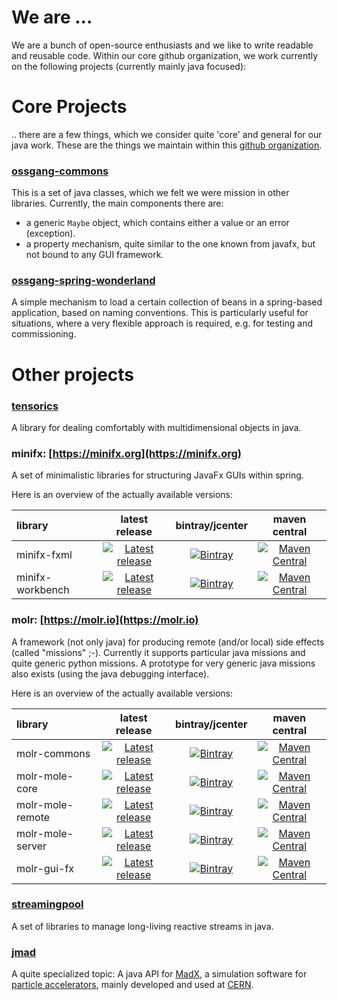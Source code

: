 # We are ...

We are a bunch of open-source enthusiasts and we like to write readable and reusable code. 
Within our core github organization, we work currently on the following projects (currently mainly java focused):

# Core Projects

.. there are a few things, which we consider quite 'core' and general for our java work. 
These are the things we maintain within this [github organization](https://github.com/ossgang).


### [ossgang-commons](ossgang-commons)
This is a set of java classes, which we felt we were mission in other libraries. Currently, the main components there are:
* a generic `Maybe` object, which contains either a value or an error (exception).
* a property mechanism, quite similar to the one known from javafx, but not bound to any GUI framework.


### [ossgang-spring-wonderland](ossgang-spring-wonderland)
A simple mechanism to load a certain collection of beans in a spring-based application, 
based on naming conventions. This is particularly useful for situations, where a very flexible 
approach is required, e.g. for testing and commissioning. 

# Other projects

### [tensorics](https://tensorics.org)
A library for dealing comfortably with multidimensional objects in java.

### minifx: [https://minifx.org](https://minifx.org)
A set of minimalistic libraries for structuring JavaFx GUIs within spring.

Here is an overview of the actually available versions:

| library | latest release | bintray/jcenter | maven central |
|:---------|:-------:|:----------:|:----------------:|
|minifx-fxml| [![Latest release](https://img.shields.io/github/release/minifx/minifx-fxml.svg?maxAge=1000)](https://github.com/minifx/minifx-fxml/releases) |[![Bintray](https://img.shields.io/bintray/v/minifx/minifx-repo/minifx-fxml)](https://bintray.com/minifx/minifx-repo/minifx-fxml/_latestVersion)|[![Maven Central](https://img.shields.io/maven-central/v/org.minifx/minifx-fxml)](https://search.maven.org/artifact/org.minifx/minifx-fxml)|
|minifx-workbench| [![Latest release](https://img.shields.io/github/release/minifx/minifx-workbench.svg?maxAge=1000)](https://github.com/minifx/minifx-workbench/releases) |[![Bintray](https://img.shields.io/bintray/v/minifx/minifx-repo/minifx-workbench)](https://bintray.com/minifx/minifx-repo/minifx-workbench/_latestVersion)|[![Maven Central](https://img.shields.io/maven-central/v/org.minifx/minifx-workbench)](https://search.maven.org/artifact/org.minifx/minifx-workbench)|

### molr: [https://molr.io](https://molr.io)

A framework (not only java) for producing remote (and/or local) side effects (called "missions" ;-). 
Currently it supports particular java missions and quite generic python missions.
A prototype for very generic java missions also exists (using the java debugging interface).

Here is an overview of the actually available versions:

| library | latest release | bintray/jcenter | maven central |
|:---------|:-------:|:----------:|:----------------:|
|molr-commons|[![Latest release](https://img.shields.io/github/release/molr/molr.svg?maxAge=1000)](https://github.com/molr/molr/releases)|  [ ![Bintray](https://img.shields.io/bintray/v/molr/molr-repo/molr-commons) ](https://bintray.com/molr/molr-repo/molr-commons/_latestVersion) | [![Maven Central](https://img.shields.io/maven-central/v/io.molr/molr-commons)](https://search.maven.org/artifact/io.molr/molr-commons)|
|molr-mole-core | [![Latest release](https://img.shields.io/github/release/molr/molr.svg?maxAge=1000)](https://github.com/molr/molr/releases) | [ ![Bintray](https://img.shields.io/bintray/v/molr/molr-repo/molr-mole-core) ](https://bintray.com/molr/molr-repo/molr-mole-core/_latestVersion) | [![Maven Central](https://img.shields.io/maven-central/v/io.molr/molr-mole-core)](https://search.maven.org/artifact/io.molr/molr-mole-core)
|molr-mole-remote |  [![Latest release](https://img.shields.io/github/release/molr/molr.svg?maxAge=1000)](https://github.com/molr/molr/releases)| [ ![Bintray](https://img.shields.io/bintray/v/molr/molr-repo/molr-mole-remote) ](https://bintray.com/molr/molr-repo/molr-mole-remote/_latestVersion) | [![Maven Central](https://img.shields.io/maven-central/v/io.molr/molr-mole-remote)](https://search.maven.org/artifact/io.molr/molr-mole-remote) |
|molr-mole-server | [![Latest release](https://img.shields.io/github/release/molr/molr.svg?maxAge=1000)](https://github.com/molr/molr/releases) | [ ![Bintray](https://img.shields.io/bintray/v/molr/molr-repo/molr-mole-server) ](https://bintray.com/molr/molr-repo/molr-mole-server/_latestVersion) | [![Maven Central](https://img.shields.io/maven-central/v/io.molr/molr-mole-server)](https://search.maven.org/artifact/io.molr/molr-mole-server)|
|molr-gui-fx| [![Latest release](https://img.shields.io/github/release/molr/molr-gui-fx.svg?maxAge=1000)](https://github.com/molr/molr-gui-fx/releases)| [ ![Bintray](https://img.shields.io/bintray/v/molr/molr-repo/molr-gui-fx) ](https://bintray.com/molr/molr-repo/molr-gui-fx/_latestVersion) | [![Maven Central](https://img.shields.io/maven-central/v/io.molr/molr-gui-fx)](https://search.maven.org/artifact/io.molr/molr-gui-fx) |


### [streamingpool](https://streamingpool.org/)
A set of libraries to manage long-living reactive streams in java.

### [jmad](https://jmad.io/)
A quite specialized topic: A java API for [MadX](http://mad.web.cern.ch/mad/), a simulation software for [particle accelerators](https://en.wikipedia.org/wiki/Particle_accelerator), 
mainly developed and used at [CERN](https://home.cern/).


